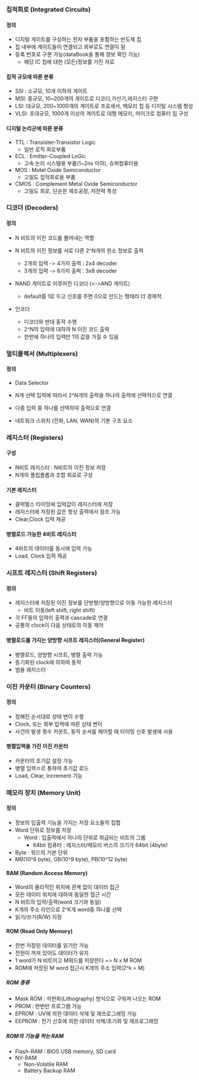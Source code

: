 ### 집적회로 (Integrated Circuits)

#### 정의

- 디지털 게이트를 구성하는 전자 부품을 포함하는 반도체 칩
- 칩 내부에 게이트들이 연결되고 외부로도 연결이 됨
- 등록 번호로 구분 가능(dataBook을 통해 정보 확인 가능)
  - 해당 IC 칩에 대한 (모든)정보를 가진 자료


#### 집적 규모에 따른 분류

- SSI : 소규모, 10개 이하의 게이트
- MSI: 중규모, 10~200개의 게이트로 디코더,가산기,레지스터 구현
- LSI: 대규모, 200~1000개의 게이트로 프로세서, 메모리 칩 등 디지털 시스템 형성
- VLSI: 초대규모, 1000개 이상의 게이트로 대형 메모리, 마이크로 컴퓨터 칩 구성

#### 디지털 논리군에 따른 분류

- TTL : Transister-Transistor Logic
  - 일반 로직 회로부품
- ECL : Emitter-Coupled LoGic
  - 고속 논리 시스템용 부품(1~2ns 이하), 슈퍼컴퓨터용
- MOS : Motel Oxide Semiconductor
  - 고밀도 집적회로용 부품
- CMOS : Complement Metal Oxide Semiconductor
  - 고밀도 회로, 단순한 제조공정, 저전력 특성

### 디코더 (Decoders)

#### 정의

- N 비트의 이진 코드를 풀어내는 역할

- N 비트의 이진 정보를 서로 다른 2^N개의 원소 정보로 출력
  - 2개의 입력 -> 4가지 출력 : 2x4 decoder
  - 3개의 입력 -> 8가지 출력 : 3x8 decoder
- NAND 게이트로 이루어진 디코더 (<->AND 게이트)
  - default를 1로 두고 신호를 주면 0으로 만드는 형태라 더 경제적
- 인코더
  - 디코더와 반대 동작 수행
  - 2^N의 입력에 대하여 N 이진 코드 출력
  - 한번에 하나의 입력만 1의 값을 가질 수 있음

### 멀티플렉서 (Multiplexers)

#### 정의

- Data Selector

- N개 선택 입력에 따라서 2^N개의 출력을 하나의 출력에 선택적으로 연결
- 다중 입력 중 하나를 선택하여 출력으로 연결
- 네트워크 스위치 (전화, LAN, WAN)의 기본 구조 요소

### 레지스터 (Registers)

#### 구성

- N비트 레지스터 : N비트의 이진 정보 저장
- N개의 플립플롭과 조합 회로로 구성

#### 기본 레지스터

- 클럭펄스 타이밍에 입력값이 레지스터에 저장
- 레지스터에 저장된 값은 항상 출력에서 참조 가능
- Clear,Clock 입력 제공

#### 병렬로드 가능한 4비트 레지스터

- 4비트의 데이터를 동시에 입력 가능
- Load, Clock 입력 제공



### 시프트 레지스터 (Shift Registers)

#### 정의

- 레지스터에 저장된 이진 정보를 단방향/양방향으로 이동 가능한 레지스터
  - 비트 이동(left shift, right shift)
- 각 FF들의 입력이 출력과 cascade로 연결
- 공통의 clock이 다음 상태로의 이동 제어

#### 병렬로드를 가지는 양방향 시프트 레지스터(General Register)

- 병렬로드, 양방향 시프트, 병렬 출력 가능
- 동기화된 clock에 의하여 동작
- 범용 레지스터

### 이진 카운터 (Binary Counters)

#### 정의

- 정해진 순서대로 상태 변이 수행
- Clock, 또는 외부 입력에 따른 상태 변이
- 사건의 발생 횟수 카운트, 동작 순서를 제어할 때 타이밍 신호 발생에 사용

#### 병렬입력을 가진 이진 카운터

- 카운터의 초기값 설정 가능
- 병렬 입력ㅇ르 통하여 초기값 로드
- Load, Clear, Increment 기능

### 메모리 장치 (Memory Unit)

#### 정의

- 정보의 입출력 기능을 가지는 저장 요소들의 집합
- Word 단위로 정보를 저장
  - Word : 입출력에서 하나의 단위로 취급되는 비트의 그룹
    - 64bit 컴퓨터 : 레지스터/메모리 버스의 크기가 64bit (4byte)
- Byte : 워드의 기본 단위
- MB(10^6 byte), GB(10^9 byte), PB(10^12 byte)

#### RAM (Random Access Memory)

- Word의 물리적인 위치에 관계 없이 데이터 접근
- 모든 데이터 위치에 대하여 동일한 접근 시간
- N 비트의 입력/출력(word 크기와 동일)
- K개의 주소 라인으로 2^K개 word중 하나를 선택
- 읽기/쓰기(R/W) 지정



#### ROM (Read Only Memory)

- 한번 저장된 데이터를 읽기만 가능
- 전원이 꺼져 있어도 데이터가 유지
- 1 word가 N 비트이고 M워드를 저장한다 => N x M ROM
- ROM에 저장된 M word 접근시 K개의 주소 입력(2^k = M)

##### ROM 종류

- Mask ROM : 석판화(Lithography) 방식으로 구워져 나오는 ROM
- PROM : 한번만 프로그램 가능
- EPROM : UV에 의한 데이터 삭제 및 재프로그래밍 가능
- EEPROM : 전기 신호에 의한 데이터 삭제/초기화 및 재프로그래밍

##### ROM의 기능을 하는 RAM

- Flash-RAM : BIOS USB memory, SD card
- NV-RAM
  - Non-Volatile RAM
  - Battery Backup RAM